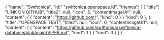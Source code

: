 {
    "name": "Swiftonica",
    "id:" "swiftonica.openspace.id",
    "themes": [
        {
            "title": "LINK ON GITHUB",
            "title2": null,
            "icon": 0,
            "contentImageUrl": null,
            "content": {
                {
                    "content": "https://github.com/",
                    "kind": 0
                }
            }
            "kind": 0
        },
        {
            "title": "OPENSPACE TEST",
            "title2": null,
            "icon": 0,
            "contentImageUrl": null,
            "content": {
                {
                    "content": "https://github.com/swiftonica/swiftonica-database/blob/main/VIPER.md",
                    "kind": 1 
                }
            }
            "kind": 0
        }
    ]
}
